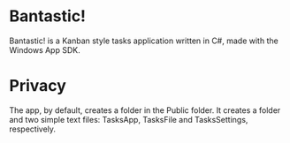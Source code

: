 # Bantastic!
Bantastic! is a Kanban style tasks application written in C#, made with the Windows App SDK.

# Privacy
The app, by default, creates a folder in the Public folder. It creates a folder and two simple text files: TasksApp, TasksFile and TasksSettings, respectively.
